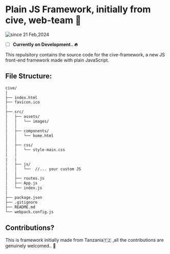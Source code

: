 # Plain JS Framework, initially from cive, web-team 🚀

<p>
  <img src="https://komarev.com/ghpvc/?username=cive-framework&label=cive-framework&color=0e75b6&style=flat" alt="since 21 Feb,2024" />
</p>
  
- [ ] **Currently on Development.. 🔥**
      

This repulsitory contains the source code for the cive-framework, a new JS front-end framework made with plain JavaScript.

## File Structure:
```bash
cive/
│
├── index.html
├── favicon.ico
│
├── src/
│   ├── assets/
│   │   └── images/
│   │
│   ├── components/
│   │   └── home.html
│   │
│   ├── css/
│   │   └── style-main.css
│   │   
|   |
│   ├── js/
│   │   └──  //... your custom JS
│   │
│   ├── routes.js
│   ├── App.js
│   └── index.js
│
├── package.json
├── .gitignore
├── README.md
└── webpack.config.js

```

## Contributions?
This is framework initially made from Tanzania🇹🇿 ,all the contributions are genuinely welcomed.. 🙏
